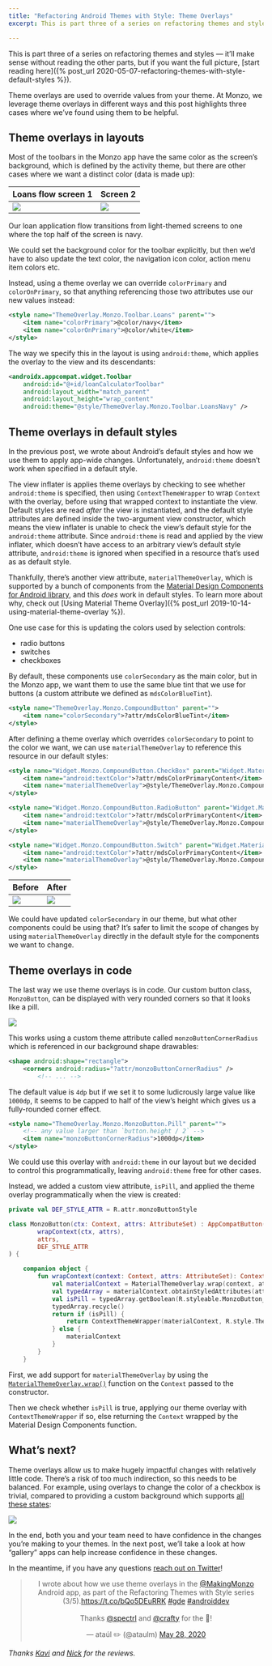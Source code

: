 ```yaml
---
title: "Refactoring Android Themes with Style: Theme Overlays"
excerpt: This is part three of a series on refactoring themes and styles. Theme overlays are used to override values from your theme. At Monzo, we leverage theme overlays in different ways and this post highlights three cases where we’ve found using them to be helpful.

---
```


This is part three of a series on refactoring themes and styles — it’ll make sense without reading the other parts, but if you want the full picture, [start reading here]({% post_url 2020-05-07-refactoring-themes-with-style-default-styles %}).

Theme overlays are used to override values from your theme. At Monzo, we leverage theme overlays in different ways and this post highlights three cases where we’ve found using them to be helpful.

## Theme overlays in layouts

Most of the toolbars in the Monzo app have the same color as the screen’s background, which is defined by the activity theme, but there are other cases where we want a distinct color (data is made up):

Loans flow screen 1 | Screen 2
---|---
![](/images/refactoring-themes-theme-overlays/loans-1.png) | ![](/images/refactoring-themes-theme-overlays/loans-2.png)

Our loan application flow transitions from light-themed screens to one where the top half of the screen is navy.

We could set the background color for the toolbar explicitly, but then we’d have to also update the text color, the navigation icon color, action menu item colors etc.

Instead, using a theme overlay we can override `colorPrimary` and `colorOnPrimary`, so that anything referencing those two attributes use our new values instead:

```xml
<style name="ThemeOverlay.Monzo.Toolbar.Loans" parent="">
    <item name="colorPrimary">@color/navy</item>
    <item name="colorOnPrimary">@color/white</item>
</style>
```

The way we specify this in the layout is using `android:theme`, which applies the overlay to the view and its descendants:

```xml
<androidx.appcompat.widget.Toolbar
    android:id="@+id/loanCalculatorToolbar"
    android:layout_width="match_parent"
    android:layout_height="wrap_content"
    android:theme="@style/ThemeOverlay.Monzo.Toolbar.LoansNavy" />
```

## Theme overlays in default styles

In the previous post, we wrote about Android’s default styles and how we use them to apply app-wide changes. Unfortunately, `android:theme` doesn’t work when specified in a default style.

The view inflater is applies theme overlays by checking to see whether `android:theme` is specified, then using `ContextThemeWrapper` to wrap `Context` with the overlay, before using that wrapped context to instantiate the view. Default styles are read _after_ the view is instantiated, and the default style attributes are defined inside the two-argument view constructor, which means the view inflater is unable to check the view’s default style for the `android:theme` attribute. Since `android:theme` is read and applied by the view inflater, which doesn’t have access to an arbitrary view’s default style attribute, `android:theme` is ignored when specified in a resource that’s used as as default style.

Thankfully, there’s another view attribute, `materialThemeOverlay`, which is supported by a bunch of components from the [Material Design Components for Android library](https://github.com/material-components/material-components-android/), and this _does_ work in default styles. To learn more about why, check out [Using Material Theme Overlay]({% post_url 2019-10-14-using-material-theme-overlay %}).

One use case for this is updating the colors used by selection controls:

- radio buttons
- switches
- checkboxes

By default, these components use `colorSecondary` as the main color, but in the Monzo app, we want them to use the same blue tint that we use for buttons (a custom attribute we defined as `mdsColorBlueTint`).

```xml
<style name="ThemeOverlay.Monzo.CompoundButton" parent="">
    <item name="colorSecondary">?attr/mdsColorBlueTint</item>
</style>
```

After defining a theme overlay which overrides `colorSecondary` to point to the color we want, we can use `materialThemeOverlay` to reference this resource in our default styles:

```xml
<style name="Widget.Monzo.CompoundButton.CheckBox" parent="Widget.MaterialComponents.CompoundButton.CheckBox">
    <item name="android:textColor">?attr/mdsColorPrimaryContent</item>
    <item name="materialThemeOverlay">@style/ThemeOverlay.Monzo.CompoundButton</item>
</style>

<style name="Widget.Monzo.CompoundButton.RadioButton" parent="Widget.MaterialComponents.CompoundButton.RadioButton">
    <item name="android:textColor">?attr/mdsColorPrimaryContent</item>
    <item name="materialThemeOverlay">@style/ThemeOverlay.Monzo.CompoundButton</item>
</style>

<style name="Widget.Monzo.CompoundButton.Switch" parent="Widget.MaterialComponents.CompoundButton.Switch">
    <item name="android:textColor">?attr/mdsColorPrimaryContent</item>
    <item name="materialThemeOverlay">@style/ThemeOverlay.Monzo.CompoundButton</item>
</style>
```

Before | After
---|---
![](/images/refactoring-themes-theme-overlays/selection-before.png) | ![](/images/refactoring-themes-theme-overlays/selection-after.png)

We could have updated `colorSecondary` in our theme, but what other components could be using that? It’s safer to limit the scope of changes by using `materialThemeOverlay` directly in the default style for the components we want to change.

## Theme overlays in code

The last way we use theme overlays is in code. Our custom button class, `MonzoButton`, can be displayed with very rounded corners so that it looks like a pill.

![](/images/refactoring-themes-theme-overlays/buttons.png)

This works using a custom theme attribute called `monzoButtonCornerRadius` which is referenced in our background shape drawables:

```xml
<shape android:shape="rectangle">
    <corners android:radius="?attr/monzoButtonCornerRadius" />
        <!-- ... -->
```

The default value is `4dp` but if we set it to some ludicrously large value like `1000dp`, it seems to be capped to half of the view’s height which gives us a fully-rounded corner effect.

```xml
<style name="ThemeOverlay.Monzo.MonzoButton.Pill" parent="">
    <!-- any value larger than `button.height / 2` -->
    <item name="monzoButtonCornerRadius">1000dp</item>
</style>
```

We could use this overlay with `android:theme` in our layout but we decided to control this programmatically, leaving `android:theme` free for other cases.

Instead, we added a custom view attribute, `isPill`, and applied the theme overlay programmatically when the view is created:

```kotlin
private val DEF_STYLE_ATTR = R.attr.monzoButtonStyle

class MonzoButton(ctx: Context, attrs: AttributeSet) : AppCompatButton(
        wrapContext(ctx, attrs),
        attrs,
        DEF_STYLE_ATTR
) {

    companion object {
        fun wrapContext(context: Context, attrs: AttributeSet): Context {
            val materialContext = MaterialThemeOverlay.wrap(context, attrs, DEF_STYLE_ATTR, 0)
            val typedArray = materialContext.obtainStyledAttributes(attrs, R.styleable.MonzoButton, DEF_STYLE_ATTR, 0)
            val isPill = typedArray.getBoolean(R.styleable.MonzoButton_isPill, false)
            typedArray.recycle()
            return if (isPill) {
                return ContextThemeWrapper(materialContext, R.style.ThemeOverlay_Monzo_MonzoButton_Pill)
            } else {
                materialContext
            }
        }
    }
```

First, we add support for `materialThemeOverlay` by using the [`MaterialThemeOverlay.wrap()`](https://github.com/material-components/material-components-android/blob/master/lib/java/com/google/android/material/theme/overlay/MaterialThemeOverlay.java#L61) function on the `Context` passed to the constructor.

Then we check whether `isPill` is true, applying our theme overlay with `ContextThemeWrapper` if so, else returning the `Context` wrapped by the Material Design Components function.

## What’s next?

Theme overlays allow us to make hugely impactful changes with relatively little code. There’s a risk of too much indirection, so this needs to be balanced. For example, using overlays to change the color of a checkbox is trivial, compared to providing a custom background which supports [all these states](https://material.io/components/selection-controls#checkboxes):

![](/images/refactoring-themes-theme-overlays/checkboxes.png)

In the end, both you and your team need to have confidence in the changes you’re making to your themes. In the next post, we’ll take a look at how “gallery” apps can help increase confidence in these changes.

In the meantime, if you have any questions [reach out on Twitter](https://twitter.com/ataulm)!

<center>
<blockquote class="twitter-tweet"><p lang="en" dir="ltr">I wrote about how we use theme overlays in the <a href="https://twitter.com/MakingMonzo?ref_src=twsrc%5Etfw">@MakingMonzo</a> Android app, as part of the Refactoring Themes with Style series (3/5).<a href="https://t.co/bQo5DEuRRK">https://t.co/bQo5DEuRRK</a> <a href="https://twitter.com/hashtag/gde?src=hash&amp;ref_src=twsrc%5Etfw">#gde</a> <a href="https://twitter.com/hashtag/androiddev?src=hash&amp;ref_src=twsrc%5Etfw">#androiddev</a><br><br>Thanks <a href="https://twitter.com/spectrl?ref_src=twsrc%5Etfw">@spectrl</a> and <a href="https://twitter.com/crafty?ref_src=twsrc%5Etfw">@crafty</a> for the 👀!</p>&mdash; ataúl ✏️ (@ataulm) <a href="https://twitter.com/ataulm/status/1265941224747384834?ref_src=twsrc%5Etfw">May 28, 2020</a></blockquote> <script async src="https://platform.twitter.com/widgets.js" charset="utf-8"></script>
</center>

_Thanks [Kavi](https://twitter.com/spectrl) and [Nick](https://twitter.com/crafty) for the reviews._
